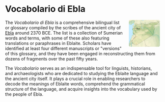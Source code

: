 # Vocabolario di Ebla

<img src="attachments/location_map.png" width="20%" style="float:right; border-radius:5%; margin-left:20px">The *Vocabolario di Ebla* is a comprehensive bilingual list or glossary compiled by the scribes of the ancient city of [Ebla](https://pleiades.stoa.org/places/869702586) around 2370 BCE. The list is a collection of Sumerian words and terms, with some of these also featuring translations or paraphrases in Eblaite. Scholars have identified at least four different manuscripts or "versions" of this glossary, and they have been engaged in reconstructing them from dozens of fragments over the past fifty years. 

The *Vocabolario* serves as an indispensable tool for linguists, historians, and archaeologists who are dedicated to studying the Eblaite language and the ancient city itself. It plays a crucial role in enabling researchers to decode the meanings of Eblaite words, comprehend the grammatical structure of the language, and acquire insights into the vocabulary used by the people of Ebla.

